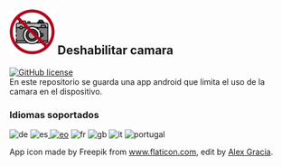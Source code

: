 ## <img alt="app-icon" src=".github/img/app-icon.png" width="80" height="80"> Deshabilitar camara
<!-- shileds -->
<a href="LICENSE.md"><img alt="GitHub license" src="https://img.shields.io/github/license/AlexGracia/Deshabilitar-camara?style=flat-square"></a>
<br>En este repositorio se guarda una app android que limita el uso de la camara en el dispositivo.

### Idiomas soportados
<img title="Alemán" class="emoji" alt="de" src="https://github.githubassets.com/images/icons/emoji/unicode/1f1e9-1f1ea.png" width="20" height="20"> <img title="Español" class="emoji" alt="es" src="https://github.githubassets.com/images/icons/emoji/unicode/1f1ea-1f1f8.png" width="20" height="20"><a href="https://commons.wikimedia.org/wiki/File:Nuvola_Esperantujo_flag.svg"> <img title="Esperanto" alt="eo" src="https://upload.wikimedia.org/wikipedia/commons/7/78/Nuvola_Esperantujo_flag.svg" width="17" height="17"></a> <img title="Francés" class="emoji" alt="fr" src="https://github.githubassets.com/images/icons/emoji/unicode/1f1eb-1f1f7.png" width="20" height="20"> <img title ="Inglés" class="emoji" alt="gb" src="https://github.githubassets.com/images/icons/emoji/unicode/1f1ec-1f1e7.png" width="20" height="20"> <img title="Italiano" class="emoji" alt="it" src="https://github.githubassets.com/images/icons/emoji/unicode/1f1ee-1f1f9.png" width="20" height="20"> <img title="Portugués" class="emoji" alt="portugal" src="https://github.githubassets.com/images/icons/emoji/unicode/1f1f5-1f1f9.png" width="20" height="20">

App icon made by Freepik from www.flaticon.com, edit by [Alex Gracia](https://github.com/AlexGracia).
